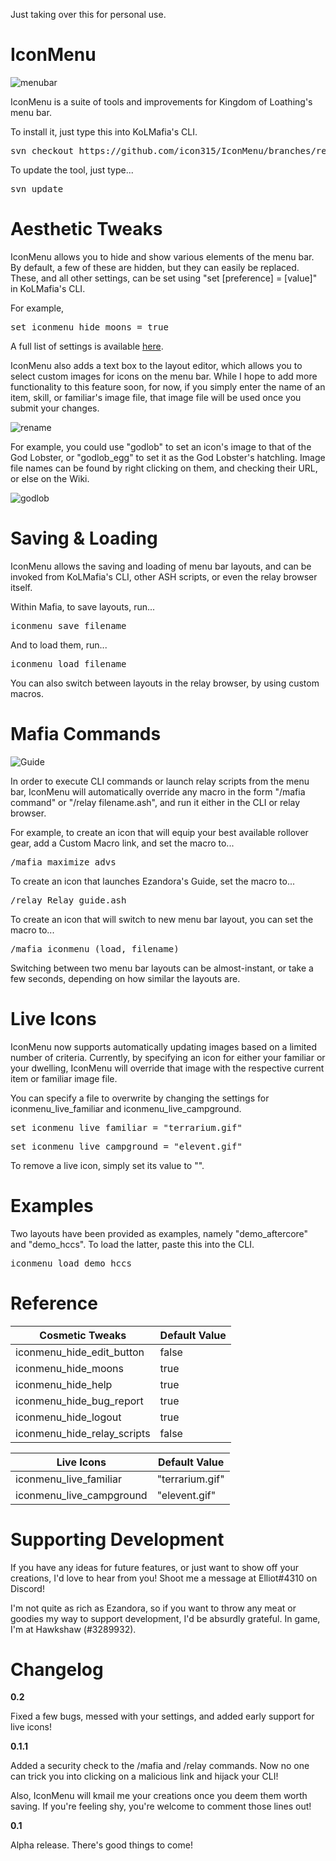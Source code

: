 Just taking over this for personal use.

# IconMenu

![menubar](https://raw.githubusercontent.com/icon315/IconMenu/master/images/menubar.png)

IconMenu is a suite of tools and improvements for Kingdom of Loathing's menu bar. 

To install it, just type this into KoLMafia's CLI. 

<pre>svn checkout https://github.com/icon315/IconMenu/branches/release/</pre>

To update the tool, just type...

<pre>svn update</pre>

# Aesthetic Tweaks

IconMenu allows you to hide and show various elements of the menu bar. By default, a few of these are hidden, but they can easily be replaced. These, and all other settings, can be set using "set [preference] = [value]" in KoLMafia's CLI. 

For example,

<pre>set iconmenu_hide_moons = true</pre>

A full list of settings is available [here](https://github.com/icon315/IconMenu/#reference).

IconMenu also adds a text box to the layout editor, which allows you to select custom images for icons on the menu bar. While I hope to add more functionality to this feature soon, for now, if you simply enter the name of an item, skill, or familiar's image file, that image file will be used once you submit your changes. 

![rename](https://raw.githubusercontent.com/icon315/IconMenu/master/images/rename.png)

For example, you could use "godlob" to set an icon's image to that of the God Lobster, or "godlob_egg" to set it as the God Lobster's hatchling. Image file names can be found by right clicking on them, and checking their URL, or else on the Wiki.

![godlob](https://raw.githubusercontent.com/icon315/IconMenu/master/images/godlob.png)

# Saving & Loading

IconMenu allows the saving and loading of menu bar layouts, and can be invoked from KoLMafia's CLI, other ASH scripts, or even the relay browser itself.

Within Mafia, to save layouts, run...

<pre>iconmenu save filename</pre> 

And to load them, run...

<pre>iconmenu load filename</pre> 

You can also switch between layouts in the relay browser, by using custom macros.

# Mafia Commands

![Guide](https://raw.githubusercontent.com/icon315/IconMenu/master/images/guide.png)

In order to execute CLI commands or launch relay scripts from the menu bar, IconMenu will automatically override any macro in the form "/mafia command" or "/relay filename.ash", and run it either in the CLI or relay browser. 

For example, to create an icon that will equip your best available rollover gear, add a Custom Macro link, and set the macro to...

<pre>/mafia maximize advs</pre>

To create an icon that launches Ezandora's Guide, set the macro to...

<pre>/relay Relay_guide.ash</pre>

To create an icon that will switch to new menu bar layout, you can set the macro to...

<pre>/mafia iconmenu (load, filename)</pre>

Switching between two menu bar layouts can be almost-instant, or take a few seconds, depending on how similar the layouts are. 

# Live Icons
IconMenu now supports automatically updating images based on a limited number of criteria. Currently, by specifying an icon for either your familiar or your dwelling, IconMenu will override that image with the respective current item or familiar image file. 

You can specify a file to overwrite by changing the settings for iconmenu_live_familiar and iconmenu_live_campground.

<pre>set iconmenu_live_familiar = "terrarium.gif"</pre>
<pre>set iconmenu_live_campground = "elevent.gif"</pre>

To remove a live icon, simply set its value to "". 

# Examples

Two layouts have been provided as examples, namely "demo_aftercore" and "demo_hccs". To load the latter, paste this into the CLI.

<pre>iconmenu load demo_hccs</pre>

# Reference

| Cosmetic Tweaks  | Default Value |
| ------------- | ------------- |
| iconmenu_hide_edit_button | false
| iconmenu_hide_moons | true
| iconmenu_hide_help | true
| iconmenu_hide_bug_report | true
| iconmenu_hide_logout | true
| iconmenu_hide_relay_scripts | false

| Live Icons  | Default Value |
| ------------- | ------------- |
| iconmenu_live_familiar | "terrarium.gif"
| iconmenu_live_campground | "elevent.gif"

# Supporting Development

If you have any ideas for future features, or just want to show off your creations, I'd love to hear from you! Shoot me a message at Elliot#4310 on Discord!

I'm not quite as rich as Ezandora, so if you want to throw any meat or goodies my way to support development, I'd be absurdly grateful. In game, I'm at Hawkshaw (#3289932). 

# Changelog

__0.2__

Fixed a few bugs, messed with your settings, and added early support for live icons!

__0.1.1__

Added a security check to the /mafia and /relay commands. Now no one can trick you into clicking on a malicious link and hijack your CLI!

Also, IconMenu will kmail me your creations once you deem them worth saving. If you're feeling shy, you're welcome to comment those lines out!

__0.1__

Alpha release. There's good things to come!
